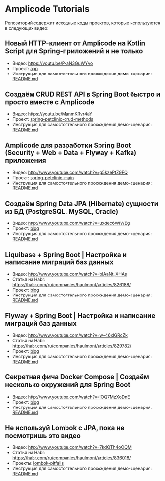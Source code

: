 # Amplicode Tutorials

Репозиторий содержит исходные коды проектов, которые используются в следующих видео:

## Новый HTTP-клиент от Amplicode на Kotlin Script для Spring-приложений и не только

* Видео: https://youtu.be/P-aN3GuWYvo
* Проект: [app](http-client-demo/app)
* Инструкция для самостоятельного прохождения демо-сценария: [README.md](http-client-demo/README.md)

## Создаём CRUD REST API в Spring Boot быстро и просто вместе с Amplicode

* Видео: https://youtu.be/ManmKRvr4aY
* Проект: [spring-petclinic-crud-methods](crud-methods-generation/spring-petclinic-crud-methods)
* Инструкция для самостоятельного прохождения демо-сценария: [README.md](crud-methods-generation/README.md)

## Amplicode для разработки Spring Boot (Security + Web + Data + Flyway + Kafka) приложения

* Видео: http://www.youtube.com/watch?v=g5kzePtZ9FQ
* Проект: [spring-petclinic-main](existing-spring-boot-app-modification/spring-petclinic-main)
* Инструкция для самостоятельного прохождения демо-сценария: [README.md](existing-spring-boot-app-modification/README.md)

## Создаём Spring Data JPA (Hibernate) сущности из БД (PostgreSQL, MySQL, Oracle)

* Видео: http://www.youtube.com/watch?v=uxdec6WIWEg
* Проект: [blog](generate-entities-from-db/blog)
* Инструкция для самостоятельного прохождения демо-сценария: [README.md](generate-entities-from-db/README.md)

## Liquibase + Spring Boot | Настройка и написание миграций баз данных

* Видео: http://www.youtube.com/watch?v=blAaNt_XHAs
* Статья на Habr: https://habr.com/ru/companies/haulmont/articles/826188/
* Проект: [blog](liquibase-and-spring-boot/blog)
* Инструкция для самостоятельного прохождения демо-сценария: [README.md](liquibase-and-spring-boot/README.md)

## Flyway + Spring Boot | Настройка и написание миграций баз данных

* Видео: http://www.youtube.com/watch?v=w-46xlGRcZk
* Статья на Habr: https://habr.com/ru/companies/haulmont/articles/829782/
* Проект: [blog](flyway-and-spring-boot/blog)
* Инструкция для самостоятельного прохождения демо-сценария: [README.md](flyway-and-spring-boot/README.md)

## Секретная фича Docker Compose | Создаём несколько окружений для Spring Boot

* Видео: http://www.youtube.com/watch?v=IOQ7MzXoDnE
* Проект: [blog](extends-feature-in-docker-compose/spring-petclinic-main)
* Инструкция для самостоятельного прохождения демо-сценария: [README.md](extends-feature-in-docker-compose/README.md)

## Не используй Lombok с JPA, пока не посмотришь это видео

* Видео: http://www.youtube.com/watch?v=7kdQTh4oOQM
* Статья на Habr: https://habr.com/ru/companies/haulmont/articles/836018/
* Проекты: [lombok-pitfalls](lombok-pitfalls)
* Инструкция для самостоятельного прохождения демо-сценария: [README.md](lombok-pitfalls/README.md)
